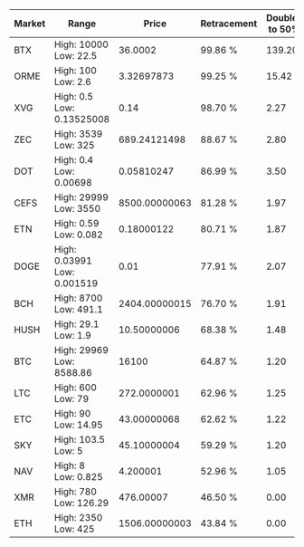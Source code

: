 | Market | Range | Price| Retracement | Doubles to 50% |
| --- | --- | --- | --- | --- |
| BTX | High: 10000<br />Low: 22.5 | 36.0002 | 99.86 % | 139.20 |
| ORME | High: 100<br />Low: 2.6 | 3.32697873 | 99.25 % | 15.42 |
| XVG | High: 0.5<br />Low: 0.13525008 | 0.14 | 98.70 % | 2.27 |
| ZEC | High: 3539<br />Low: 325 | 689.24121498 | 88.67 % | 2.80 |
| DOT | High: 0.4<br />Low: 0.00698 | 0.05810247 | 86.99 % | 3.50 |
| CEFS | High: 29999<br />Low: 3550 | 8500.00000063 | 81.28 % | 1.97 |
| ETN | High: 0.59<br />Low: 0.082 | 0.18000122 | 80.71 % | 1.87 |
| DOGE | High: 0.03991<br />Low: 0.001519 | 0.01 | 77.91 % | 2.07 |
| BCH | High: 8700<br />Low: 491.1 | 2404.00000015 | 76.70 % | 1.91 |
| HUSH | High: 29.1<br />Low: 1.9 | 10.50000006 | 68.38 % | 1.48 |
| BTC | High: 29969<br />Low: 8588.86 | 16100 | 64.87 % | 1.20 |
| LTC | High: 600<br />Low: 79 | 272.0000001 | 62.96 % | 1.25 |
| ETC | High: 90<br />Low: 14.95 | 43.00000068 | 62.62 % | 1.22 |
| SKY | High: 103.5<br />Low: 5 | 45.10000004 | 59.29 % | 1.20 |
| NAV | High: 8<br />Low: 0.825 | 4.200001 | 52.96 % | 1.05 |
| XMR | High: 780<br />Low: 126.29 | 476.00007 | 46.50 % | 0.00 |
| ETH | High: 2350<br />Low: 425 | 1506.00000003 | 43.84 % | 0.00 |
